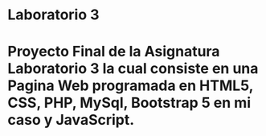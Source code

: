 # Laboratorio 3
# Proyecto Final de la Asignatura Laboratorio 3 la cual consiste en una Pagina Web programada en HTML5, CSS, PHP, MySql, Bootstrap 5 en mi caso y JavaScript.
